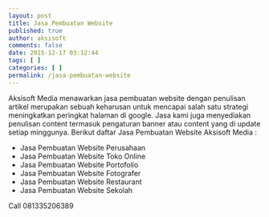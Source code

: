 ```yaml
---
layout: post
title: Jasa Pembuatan Website
published: true
author: aksisoft
comments: false
date: 2015-12-17 03:12:44
tags: [ ]
categories: [ ]
permalink: /jasa-pembuatan-website
---
```


  Aksisoft Media menawarkan jasa pembuatan website dengan penulisan artikel merupakan sebuah keharusan untuk mencapai salah satu strategi meningkatkan peringkat halaman di google. Jasa kami juga menyediakan penulisan content termasuk pengaturan banner atau content yang di update setiap minggunya. Berikut daftar Jasa Pembuatan Website Aksisoft Media :


  * Jasa Pembuatan Website Perusahaan
  * Jasa Pembuatan Website Toko Online
  * Jasa Pembuatan Website Portofolio
  * Jasa Pembuatan Website Fotografer
  * Jasa Pembuatan Website Restaurant
  * Jasa Pembuatan Website Sekolah

Call 081335206389